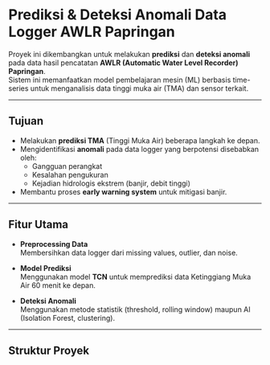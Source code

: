 # Prediksi & Deteksi Anomali Data Logger AWLR Papringan

Proyek ini dikembangkan untuk melakukan **prediksi** dan **deteksi anomali** pada data hasil pencatatan **AWLR (Automatic Water Level Recorder) Papringan**.  
Sistem ini memanfaatkan model pembelajaran mesin (ML) berbasis time-series untuk menganalisis data tinggi muka air (TMA) dan sensor terkait.

---

## Tujuan
- Melakukan **prediksi TMA** (Tinggi Muka Air) beberapa langkah ke depan.
- Mengidentifikasi **anomali** pada data logger yang berpotensi disebabkan oleh:
  - Gangguan perangkat
  - Kesalahan pengukuran
  - Kejadian hidrologis ekstrem (banjir, debit tinggi)
- Membantu proses **early warning system** untuk mitigasi banjir.

---

## Fitur Utama
- **Preprocessing Data**  
  Membersihkan data logger dari missing values, outlier, dan noise.

- **Model Prediksi**  
  Menggunakan model **TCN**  untuk memprediksi data Ketinggiang Muka Air 60 menit ke depan.

- **Deteksi Anomali**  
  Menggunakan metode statistik (threshold, rolling window) maupun AI (Isolation Forest, clustering).

---

## Struktur Proyek

